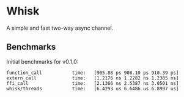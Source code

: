 # Whisk
A simple and fast two-way async channel.

## Benchmarks
Initial benchmarks for v0.1.0:

```
function_call           time:   [905.88 ps 908.10 ps 910.39 ps]
extern_call             time:   [1.2176 ns 1.2282 ns 1.2385 ns]
ffi_call                time:   [2.1366 ns 2.5387 ns 3.0501 ns]
whisk/threads           time:   [6.4293 us 6.6486 us 6.8997 us]
```
